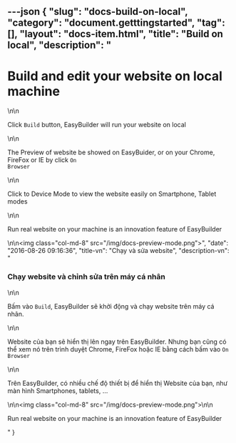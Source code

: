 ---json
{
    "slug": "docs-build-on-local",
    "category": "document.getttingstarted",
    "tag": [],
    "layout": "docs-item.html",
    "title": "Build on local",
    "description": "<h1>Build and edit your website on local machine</h1>\n\n<p>Click <code>Build</code> button, EasyBuilder will run your website on local </p>\n\n<p>The Preview of website be showed on EasyBuider, or on your Chrome, FireFox or IE by click <code>On Browser</code> </p>\n\n<p>Click to Device Mode to view the website easily on Smartphone, Tablet modes</p>\n\n<p> Run real website on your machine is an innovation feature of EasyBuilder </p>\n\n<img class=\"col-md-8\" src=\"/img/docs-preview-mode.png\">",
    "date": "2016-08-26 09:16:36",
    "title-vn": "Chạy và sửa website",
    "description-vn": "<h3>Chạy website và chỉnh sửa trên máy cá nhân</h3>\n\n<p>Bấm vào <code>Build</code>, EasyBuilder sẽ khởi động và chạy website trên máy cá nhân.</p>\n\n<p>Website của bạn sẽ hiển thị lên ngay trên EasyBuilder. Nhưng bạn cũng có thể xem nó trên trình duyệt  Chrome, FireFox hoặc IE bằng cách bấm vào  <code>On Browser</code> </p>\n\n<p>Trên EasyBuilder, có nhiều chế độ thiết bị để hiển thị Website của bạn, như màn hình Smartphones, tablets, ...</p>\n\n<img class=\"col-md-8\" src=\"/img/docs-preview-mode.png\">\n\n<p> Run real website on your machine is an innovation feature of EasyBuilder </p>"
}
---
